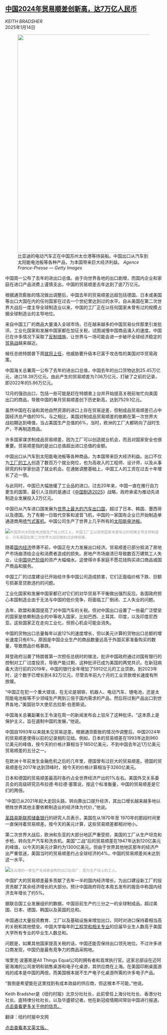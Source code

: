 <!--1736818622000-->
[中国2024年贸易顺差创新高，达7万亿人民币](https://cn.nytimes.com/business/20250114/china-trade-surplus/)
------

<address>KEITH BRADSHER</address><time pudate="2025-01-14 09:33:30" datetime="2025-01-14 09:33:30">2025年1月14日</time><figure><img src="https://images.weserv.nl/?url=static01.nyt.com/images/2025/01/13/multimedia/13China-Trade1-mhzc/13China-Trade1-mhzc-master1050.jpg" width="1050" height="700"><figcaption>比亚迪的电动汽车正在中国苏州太仓港等待装船。中国出口从汽车到太阳能电池板等各种产品，为本国带来巨大经济利益。 <cite>Agence France-Presse — Getty Images</cite></figcaption></figure><section><p>中国周一公布了去年的进出口总值。由于向世界各地的出口剧增，而国内企业和家庭在进口产品消费上谨慎支出，中国的贸易顺差去年达到了逾7万亿元。</p><p>根据通货膨胀的情况做出调整后，中国去年的贸易顺差远超包括德国、日本或美国等出口大国在内的任何国家在过去一个世纪里达到过的水平。自从美国在第二次世界大战后一度主导全球制造业以来，中国的工厂正在以任何国家未曾有过的规模占据全球制造业的主导地位。</p><p>来自中国工厂的商品大量涌入全球市场，已在越来越多的中国贸易伙伴那里引发批评。工业化国家和发展中国家都在加征关税，试图减慢中国商品涌入的速度。中国已在许多情况下采取了<a href="https://cn.nytimes.com/business/20241128/china-retaliation-skydio/">反制措施</a>，让世界与一场可能会进一步破坏全球经济稳定的<a href="https://cn.nytimes.com/business/20241205/china-us-trade-export-controls/">贸易战</a>越来越近。</p><p>候任总统特朗普下周<a href="https://www.nytimes.com/2025/01/10/business/economy/trump-economic-advisers-bessent.html" title="Link: https://www.nytimes.com/2025/01/10/business/economy/trump-economic-advisers-bessent.html">就将上任</a>，他威胁要升级本已富于攻击性的美国对华贸易政策。</p><p>中国海关总署周一公布了去年的进出口总值，中国去年的出口货物达到25.45万亿元，进口18.39万亿元。由此产生的贸易顺差为7.06万亿元，打破了之前的记录，即2022年的5.86万亿元。</p><p>12月的强劲出口，包括一些可能是赶在特朗普上台并开始提高关税前匆忙向美国出口的商品，导致中国的单月贸易顺差创下历史新高，达到7529.1亿元。</p><p>虽然中国在石油和其他自然资源的进口上存在贸易逆差，但制成品贸易顺差已占中国经济总产值的10%。与之相比，美国对制成品贸易顺差的依赖在第一次世界大战初期达到峰值，当占美国生产总值的6%，当时，欧洲的工厂大都转向了战时生产，不再制造商品。</p><p>许多国家谋求制成品贸易顺差，因为工厂可以创造就业机会，而且对国家安全也很重要。贸易顺差指的是出口总值超出进口总值的金额。</p><p>中国出口从汽车到太阳能电池板等各种商品，为本国带来巨大经济利益。出口不仅为<a href="https://cn.nytimes.com/business/20231208/china-electric-vehicles/" title="Link: https://cn.nytimes.com/business/20231208/china-electric-vehicles/">工厂的工人</a>创造了数百万个就业岗位，也为高收入的工程师、设计师，以及从事研究的科学家创造了就业机会。在通胀调整基础上，中国工人的工资在过去十年增长了近一倍。</p><p>与此同时，中国已大幅放缓了工业品的进口。过去20年来，中国一直在推行自力更生的国策，最引人注目的是通过《<a href="https://cn.nytimes.com/business/20170308/china-trade-manufacturing-europe/">中国制造2025</a>》战略，政府承诺为推动先进制造业发展投入2万亿元。</p><p>中国已从汽车进口国发展为<a href="https://www.nytimes.com/interactive/2024/11/29/business/china-cars-sales-exports.html">世界上最大的汽车出口国</a>，超过了日本、韩国、墨西哥以及德国。为了有朝一日取代空客和波音飞机，中国的一家国有企业已开始制造单通道商用<a href="https://cn.nytimes.com/business/20230602/china-comac-c919-boeing/">喷气式客机</a>。中国公司生产了世界上几乎所有的<a href="https://cn.nytimes.com/business/20240729/china-solar-energy/">太阳能电池板</a>。</p><p><img src="https://images.weserv.nl/?url=static01.nyt.com/images/2025/01/13/multimedia/13China-Trade2-jgwk/13China-Trade2-jgwk-master1050.jpg"><small style="color: #999;">中国苏州太阳能电池板生产线上的工人。中国工厂正以其他国家未曾有过的规模主导全球制造业，只有美国在第二次世界大战后做到过这种规模。</small></p><p>随着<a href="https://cn.nytimes.com/business/20250113/china-central-bank-bonds/">国内经济</a>停滞不前，中国正在大力发展出口经济。贸易顺差已部分抵消了房地产市场崩溃给企业和消费者造成的损失。房地产市场崩溃已导致数百万建筑工人失业，让<a href="https://cn.nytimes.com/business/20240606/china-real-estate-restrictions/">中国中产阶级</a>的资产大幅缩水。这使得许多家庭不愿花钱购买进口商品或国产商品和服务。</p><p>中国工厂的过度建设已开始给许多中国公司造成损害，它们正面临价格下跌、巨额亏损甚至贷款违约的问题。</p><p>工业化国家和发展中国家都已对它们的对华贸易不平衡做出强烈反应。各国政府担心本国制造业由于无法与中国的低价竞争，将面临工厂倒闭、工人失业的问题。</p><p>去年，欧盟和美国提高了对中国汽车的关税。但对中国出口设置了一些最广泛壁垒的国家是依赖制造业的中等收入国家，比如巴西、土耳其、印度，以及印度尼西亚。这些国家正在走向工业化，但担心机会可能会消失。</p><p>中国的货物出口总量每年以逾12%的速度增长，但以美元计算的货物出口总额的增长速度只有6%，原因是中国企业生产的商品数量远高于外国买家准备购买的数量，导致商品价格暴跌。</p><p>拜登政府沿袭了特朗普第一次担任总统时的做法，批评中国政府通过对国有银行的控制对工厂过度投资，导致产能过剩，这种批评已成为美国的两党共识。在新冠病毒大流行前的2019年，中国的银行全年增加了5912亿元的工业贷款。到2023年时，这个数字已增长到4.82万亿元，尽管去年前九个月的工业贷款增长速度有所放缓。</p><p>“中国正在犯一个重大错误，在无论是钢铁、机器人、电动汽车、锂电池，还是太阳能电池板等不少领域生产两到三倍于国内需求的产品，然后将过剩产品出口到世界各地，”美国驻华大使尼古拉斯·伯恩斯说。</p><p>中国海关总署副署长王令浚在周一的新闻发布会上驳斥了这种批评。“这本质上是保护主义，旨在遏制中国的发展，”他说。</p><p>中国自1993年以来就未见贸易逆差。根据通货膨胀的情况作调整后，中国2024年的贸易顺差使得以前的记录相形见绌。例如，日本的贸易顺差在1993年达到960亿美元的峰值，按今天的价格计算相当于1850亿美元，不到中国去年近1万亿美元贸易顺差的五分之一。</p><p>在欧洲十年前发生金融危机之后的几年里，德国曾有过巨大的贸易顺差。德国的贸易顺差在2017年达到顶峰时，按今天的价格计算相当于3260亿美元。</p><p>日本和德国的贸易顺差最高时各约占全世界经济产出的1%左右。美国外交关系委员会的高级研究员布拉德·布拉德·塞策说，按这个标准衡量，中国的贸易顺差是它们的两倍。</p><p>“中国已从2021年起大走回头路，转向靠出口提升经济，其出口增长越来越多地以牺牲世界其他主要依赖制造业的经济体为代价，”他说。</p><p><a rel="noopener noreferrer" target="_blank" href="https://www.stlouisfed.org/on-the-economy/2019/may/historical-u-s-trade-deficits" title="Link: https://www.stlouisfed.org/on-the-economy/2019/may/historical-u-s-trade-deficits">圣路易斯联邦储备银行</a>的研究人员表示，美国在从1870年至 1970年的那段时间里一直保持着贸易顺差。按今天的美元计算，这些贸易顺差都相对地小。</p><p>第二次世界大战后，欧洲和东亚的大部分地区严重受损，美国的工厂从生产坦克和步枪，转向生产汽车和洗衣机。美国“二战”后的贸易顺差在1947年达到120亿美元的峰值，以今天的美元计算约为1300亿美元。但由于世界其他地区那年的经济产出严重低迷，美国当时的贸易顺差约占全球经济的4%。中国的贸易顺差尚未达到这一水平。</p><p><img src="https://images.weserv.nl/?url=static01.nyt.com/images/2025/01/13/multimedia/13China-Trade3-wmtc/13China-Trade3-wmtc-master1050.jpg"><small style="color: #999;">连云港的一家生产毛绒泰迪熊的出口玩具厂，图为生产线上的工人。</small></p><p>中国扩大的贸易顺差最多贡献了去年一半的国内经济增长。为出口建设新工厂的投资贡献了其余经济增长的大部分。预计中国政府将在本周五发布的报告中称国内经济去年增长了约5%。</p><p>据联合国工业发展组织的数据，中国目前生产约三分之一的全球制成品，超过美国、日本、德国、韩国以及英国的总和。</p><p>中国通过大量投资教育、工厂以及基础设施来增加出口，同时对进口保持着相当高的关税和其他壁垒。中国大学每年的<a href="https://cn.nytimes.com/business/20240809/china-ev-battery-tech/" title="Link: https://cn.nytimes.com/business/20240809/china-ev-battery-tech/">工程学和相关专业</a>的应届毕业生人数高于美国大学所有专业的毕业生人数总和。</p><p>问题是，如果其他国家提高关税的话，中国还能否保持出口领先地位。不过许多进口商发现，中国仍是最有竞争力的商品采购地。</p><p>埃里克·波塞斯是All Things Equal公司的拥有者和首席执行官。这家总部设在迈阿密海滩的公司发明和销售桌游和电子化桌游，其供应商在上海。在美国印刷桌面游戏的成本是中国的两倍，而美国根本就不生产电子化桌游所需的许多电子产品。</p><p>“我倒是希望能在这里找到有成本效益的供应商，但这根本不可能，”他说。</p></section><footer><p>Keith Bradsher是《纽约时报》北京分社社长，此前曾任上海分社社长、香港分社社长、底特律分社社长，以及华盛顿记者。他在新冠疫情期间常驻中国进行报道。 <a rel="nofollow" target="_blank" href="https://www.nytimes.com/by/keith-bradsher">点击查看更多关于他的信息。</a></p><p>翻译：纽约时报中文网</p><a rel="nofollow" target="_blank" href="https://www.nytimes.com/2025/01/12/business/china-trade-surplus.html">点击查看本文英文版。</a></footer>
